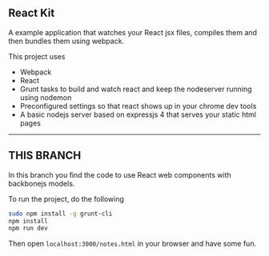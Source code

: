 React Kit
---

A example application that watches your React jsx files, compiles them and then bundles them using webpack.

This project uses

- Webpack
- React
- Grunt tasks to build and watch react and keep the nodeserver running using nodemon
- Preconfigured settings so that react shows up in your chrome dev tools
- A basic nodejs server based on expressjs 4 that serves your static html pages

----

THIS BRANCH
---
In this branch you find the code to use React web components with backbonejs models.

To run the project, do the following

```sh
sudo npm install -g grunt-cli
npm install
npm run dev
```

Then open `localhost:3000/notes.html` in your browser and have some fun.
